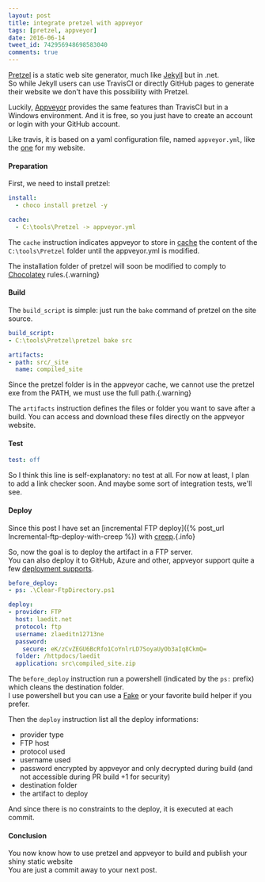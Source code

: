 ```yaml
---
layout: post
title: integrate pretzel with appveyor
tags: [pretzel, appveyor]
date: 2016-06-14
tweet_id: 742956948698583040
comments: true
---
```


[Pretzel](https://github.com/code52/pretzel) is a static web site generator, much like [Jekyll](http://jekyllrb.com) but in .net.  
So while Jekyll users can use TravisCI or directly GitHub pages to generate their website we don't have this possibility with Pretzel.

Luckily, [Appveyor](https://appveyor.com) provides the same features than TravisCI but in a Windows environment. And it is free, so you just have to create an account or login with your GitHub account.

Like travis, it is based on a yaml configuration file, named `appveyor.yml`, like the [one](https://github.com/laedit/laedit.net/blob/master/appveyor.yml) for my website.

#### Preparation

First, we need to install pretzel:

``` yaml
install:
  - choco install pretzel -y

cache:
  - C:\tools\Pretzel -> appveyor.yml
```

The `cache` instruction indicates appveyor to store in [cache](https://www.appveyor.com/docs/build-cache) the content of the `C:\tools\Pretzel` folder until the appveyor.yml is modified.

The installation folder of pretzel will soon be modified to comply to [Chocolatey](https://chocolatey.org) rules.{.warning}


#### Build

The `build_script` is simple: just run the `bake` command of pretzel on the site source.

``` yaml
build_script:
- C:\tools\Pretzel\pretzel bake src

artifacts:
- path: src/_site
  name: compiled_site
```

Since the pretzel folder is in the appveyor cache, we cannot use the pretzel exe from the PATH, we must use the full path.{.warning}

The `artifacts` instruction defines the files or folder you want to save after a build. You can access and download these files directly on the appveyor website.

#### Test

``` yaml
test: off
```

So I think this line is self-explanatory: no test at all. For now at least, I plan to add a link checker soon. And maybe some sort of integration tests, we'll see.

#### Deploy

Since this post I have set an [incremental FTP deploy]({% post_url Incremental-ftp-deploy-with-creep %}) with [creep](https://github.com/r3c/creep/).{.info}

So, now the goal is to deploy the artifact in a FTP server.  
You can also deploy it to GitHub, Azure and other, appveyor support quite a few [deployment supports](http://www.appveyor.com/docs/deployment).

``` yaml
before_deploy:
- ps: .\Clear-FtpDirectory.ps1

deploy:
- provider: FTP
  host: laedit.net
  protocol: ftp
  username: zlaeditn12713ne
  password:
    secure: eK/zCvZEGU6BcRfo1CoYnlrLD7SoyaUyOb3aIq8CkmQ=
  folder: /httpdocs/laedit
  application: src\compiled_site.zip
```

The `before_deploy` instruction run a powershell (indicated by the `ps:` prefix) which cleans the destination folder.  
I use powershell but you can use a [Fake](http://fsharp.github.io/FAKE/) or your favorite build helper if you prefer.

Then the `deploy` instruction list all the deploy informations:

 - provider type
 - FTP host
 - protocol used
 - username used
 - password encrypted by appveyor and only decrypted during build (and not accessible during PR build +1 for security)
 - destination folder
 - the artifact to deploy

And since there is no constraints to the deploy, it is executed at each commit.

#### Conclusion

You now know how to use pretzel and appveyor to build and publish your shiny static website  
You are just a commit away to your next post.